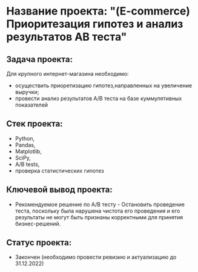 # **Название проекта:** "(E-commerce) Приоритезация гипотез и анализ результатов АВ теста" 

##  **Задача проекта:**
Для крупного интернет-магазина необходимо:
- осуществить приоретизацию гипотез,направленных на увеличение выручки;
- провести анализ результатов А/В теста на базе куммулятивных показателей

##  **Стек проекта:**
- Python, 
- Pandas, 
- Matplotlib,
- SciPy,
- A/B tests,
- проверка статистических гипотез

## **Ключевой вывод проекта:**
- Рекомендуемое решение по A/B тесту - Остановить проведение теста, 
поскольку была нарушена чистота его проведения и его результаты не могут быть признаны корректными для принятия бизнес-решений.

## **Статус проекта:**
- Закончен (необходимо провести ревизию и актуализацию до 31.12.2022)
